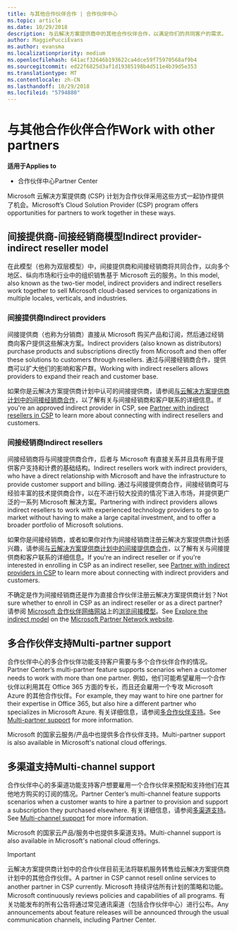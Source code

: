 ```yaml
---
title: 与其他合作伙伴合作 | 合作伙伴中心
ms.topic: article
ms.date: 10/29/2018
description: 与云解决方案提供商中的其他合作伙伴合作，以满足你们的共同客户的需求。
author: MaggiePucciEvans
ms.author: evansma
ms.localizationpriority: medium
ms.openlocfilehash: 641acf32646b193622ca4dce59f75970568af9b4
ms.sourcegitcommit: ed22f6825d3af1d19385198b4d511e4b39d5e353
ms.translationtype: MT
ms.contentlocale: zh-CN
ms.lasthandoff: 10/29/2018
ms.locfileid: "5794880"
---
```

# <a name="work-with-other-partners"></a><span data-ttu-id="e4090-103">与其他合作伙伴合作</span><span class="sxs-lookup"><span data-stu-id="e4090-103">Work with other partners</span></span>

**<span data-ttu-id="e4090-104">适用于</span><span class="sxs-lookup"><span data-stu-id="e4090-104">Applies to</span></span>**

-  <span data-ttu-id="e4090-105">合作伙伴中心</span><span class="sxs-lookup"><span data-stu-id="e4090-105">Partner Center</span></span>

<span data-ttu-id="e4090-106">Microsoft 云解决方案提供商 (CSP) 计划为合作伙伴采用这些方式一起协作提供了机会。</span><span class="sxs-lookup"><span data-stu-id="e4090-106">Microsoft’s Cloud Solution Provider (CSP) program offers opportunities for partners to work together in these ways.</span></span>

## <a name="indirect-provider-indirect-reseller-model"></a><span data-ttu-id="e4090-107">间接提供商-间接经销商模型</span><span class="sxs-lookup"><span data-stu-id="e4090-107">Indirect provider-indirect reseller model</span></span>

<span data-ttu-id="e4090-108">在此模型（也称为双层模型）中，间接提供商和间接经销商将共同合作，以向多个地区、纵向市场和行业中的组织销售基于 Microsoft 云的服务。</span><span class="sxs-lookup"><span data-stu-id="e4090-108">In this model, also known as the two-tier model, indirect providers and indirect resellers work together to sell Microsoft cloud-based services to organizations in multiple locales, verticals, and industries.</span></span> 

### <a name="indirect-providers"></a><span data-ttu-id="e4090-109">间接提供商</span><span class="sxs-lookup"><span data-stu-id="e4090-109">Indirect providers</span></span> 

<span data-ttu-id="e4090-110">间接提供商（也称为分销商）直接从 Microsoft 购买产品和订阅，然后通过经销商向客户提供这些解决方案。</span><span class="sxs-lookup"><span data-stu-id="e4090-110">Indirect providers (also known as distributors) purchase products and subscriptions directly from Microsoft and then offer these solutions to customers through resellers.</span></span> <span data-ttu-id="e4090-111">通过与间接经销商合作，提供商可以扩大他们的影响和客户群。</span><span class="sxs-lookup"><span data-stu-id="e4090-111">Working with indirect resellers allows providers to expand their reach and customer base.</span></span> 

<span data-ttu-id="e4090-112">如果你是云解决方案提供商计划中认可的间接提供商，请参阅[与云解决方案提供商计划中的间接经销商合作](indirect-provider-tasks-in-partner-center.md)，以了解有关与间接经销商和客户联系的详细信息。</span><span class="sxs-lookup"><span data-stu-id="e4090-112">If you're an approved indirect provider in CSP, see [Partner with indirect resellers in CSP](indirect-provider-tasks-in-partner-center.md) to learn more about connecting with indirect resellers and customers.</span></span> 

### <a name="indirect-resellers"></a><span data-ttu-id="e4090-113">间接经销商</span><span class="sxs-lookup"><span data-stu-id="e4090-113">Indirect resellers</span></span> 

<span data-ttu-id="e4090-114">间接经销商将与间接提供商合作，后者与 Microsoft 有直接关系并且具有用于提供客户支持和计费的基础结构。</span><span class="sxs-lookup"><span data-stu-id="e4090-114">Indirect resellers work with indirect providers, who have a direct relationship with Microsoft and have the infrastructure to provide customer support and billing.</span></span> <span data-ttu-id="e4090-115">通过与间接提供商合作，间接经销商可与经验丰富的技术提供商合作，以在不进行较大投资的情况下进入市场，并提供更广泛的一系列 Microsoft 解决方案。</span><span class="sxs-lookup"><span data-stu-id="e4090-115">Partnering with indirect providers allows indirect resellers to work with experienced technology providers to go to market without having to make a large capital investment, and to offer a broader portfolio of Microsoft solutions.</span></span> 

<span data-ttu-id="e4090-116">如果你是间接经销商，或者如果你对作为间接经销商注册云解决方案提供商计划感兴趣，请参阅[与云解决方案提供商计划中的间接提供商合作](indirect-reseller-tasks-in-partner-center.md)，以了解有关与间接提供商和客户联系的详细信息。</span><span class="sxs-lookup"><span data-stu-id="e4090-116">If you're an indirect reseller or if you're interested in enrolling in CSP as an indirect reseller, see [Partner with indirect providers in CSP](indirect-reseller-tasks-in-partner-center.md) to learn more about connecting with indirect providers and customers.</span></span>

<span data-ttu-id="e4090-117">不确定是作为间接经销商还是作为直接合作伙伴注册云解决方案提供商计划？</span><span class="sxs-lookup"><span data-stu-id="e4090-117">Not sure whether to enroll in CSP as an indirect reseller or as a direct partner?</span></span> <span data-ttu-id="e4090-118">请参阅 [Microsoft 合作伙伴网络网站](https://partner.microsoft.com)上的[浏览间接模型](https://partner.microsoft.com/cloud-solution-provider/indirect)。</span><span class="sxs-lookup"><span data-stu-id="e4090-118">See [Explore the indirect model](https://partner.microsoft.com/cloud-solution-provider/indirect) on the [Microsoft Partner Network website](https://partner.microsoft.com).</span></span>   

## <a name="multi-partner-support"></a><span data-ttu-id="e4090-119">多合作伙伴支持</span><span class="sxs-lookup"><span data-stu-id="e4090-119">Multi-partner support</span></span>

<span data-ttu-id="e4090-120">合作伙伴中心的多合作伙伴功能支持客户需要与多个合作伙伴合作的情况。</span><span class="sxs-lookup"><span data-stu-id="e4090-120">Partner Center’s multi-partner feature supports scenarios when a customer needs to work with more than one partner.</span></span> <span data-ttu-id="e4090-121">例如，他们可能希望雇用一个合作伙伴以利用其在 Office 365 方面的专长，而且还会雇用一个专攻 Microsoft Azure 的其他合作伙伴。</span><span class="sxs-lookup"><span data-stu-id="e4090-121">For example, they may want to hire one partner for their expertise in Office 365, but also hire a different partner who specializes in Microsoft Azure.</span></span> <span data-ttu-id="e4090-122">有关详细信息，请参阅[多合作伙伴支持](multipartner.md)。</span><span class="sxs-lookup"><span data-stu-id="e4090-122">See [Multi-partner support](multipartner.md) for more information.</span></span>

<span data-ttu-id="e4090-123">Microsoft 的国家云服务/产品中也提供多合作伙伴支持。</span><span class="sxs-lookup"><span data-stu-id="e4090-123">Multi-partner support is also available in Microsoft's national cloud offerings.</span></span> 

## <a name="multi-channel-support"></a><span data-ttu-id="e4090-124">多渠道支持</span><span class="sxs-lookup"><span data-stu-id="e4090-124">Multi-channel support</span></span>

<span data-ttu-id="e4090-125">合作伙伴中心的多渠道功能支持客户想要雇用一个合作伙伴来预配和支持他们在其他地方购买的订阅的情况。</span><span class="sxs-lookup"><span data-stu-id="e4090-125">Partner Center’s multi-channel feature supports scenarios when a customer wants to hire a partner to provision and support a subscription they purchased elsewhere.</span></span> <span data-ttu-id="e4090-126">有关详细信息，请参阅[多渠道支持](multichannel.md)。</span><span class="sxs-lookup"><span data-stu-id="e4090-126">See [Multi-channel support](multichannel.md) for more information.</span></span>

<span data-ttu-id="e4090-127">Microsoft 的国家云产品/服务中也提供多渠道支持。</span><span class="sxs-lookup"><span data-stu-id="e4090-127">Multi-channel support is also available in Microsoft's national cloud offerings.</span></span>

> [!IMPORTANT]  
> <span data-ttu-id="e4090-128">云解决方案提供商计划中的合作伙伴目前无法将联机服务转售给云解决方案提供商计划中的其他合作伙伴。</span><span class="sxs-lookup"><span data-stu-id="e4090-128">A partner in CSP cannot resell online services to another partner in CSP currently.</span></span> <span data-ttu-id="e4090-129">Microsoft 持续评估所有计划的策略和功能。</span><span class="sxs-lookup"><span data-stu-id="e4090-129">Microsoft continuously reviews policies and capabilities of all programs.</span></span> <span data-ttu-id="e4090-130">有关功能发布的所有公告将通过常见通讯渠道（包括合作伙伴中心）进行公布。</span><span class="sxs-lookup"><span data-stu-id="e4090-130">Any announcements about feature releases will be announced through the usual communication channels, including Partner Center.</span></span> 

